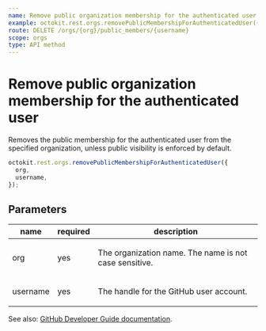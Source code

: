 ```yaml
---
name: Remove public organization membership for the authenticated user
example: octokit.rest.orgs.removePublicMembershipForAuthenticatedUser({ org, username })
route: DELETE /orgs/{org}/public_members/{username}
scope: orgs
type: API method
---
```


# Remove public organization membership for the authenticated user

Removes the public membership for the authenticated user from the specified organization, unless public visibility is enforced by default.

```js
octokit.rest.orgs.removePublicMembershipForAuthenticatedUser({
  org,
  username,
});
```

## Parameters

<table>
  <thead>
    <tr>
      <th>name</th>
      <th>required</th>
      <th>description</th>
    </tr>
  </thead>
  <tbody>
    <tr><td>org</td><td>yes</td><td>

The organization name. The name is not case sensitive.

</td></tr>
<tr><td>username</td><td>yes</td><td>

The handle for the GitHub user account.

</td></tr>
  </tbody>
</table>

See also: [GitHub Developer Guide documentation](https://docs.github.com/rest/reference/orgs#remove-public-organization-membership-for-the-authenticated-user).
